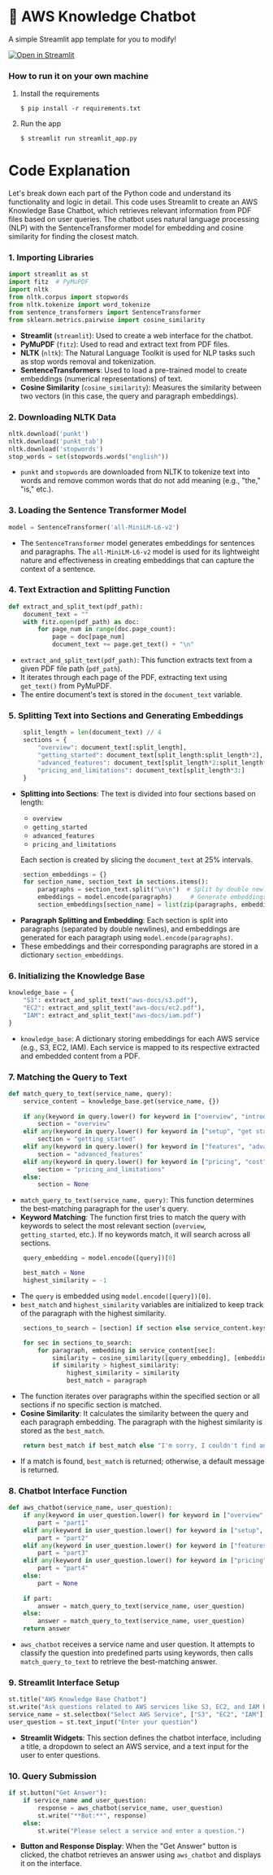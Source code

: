# 🎈 AWS Knowledge Chatbot

A simple Streamlit app template for you to modify!

[![Open in Streamlit](https://static.streamlit.io/badges/streamlit_badge_black_white.svg)](https://blank-app-template.streamlit.app/)

### How to run it on your own machine

1. Install the requirements

   ```
   $ pip install -r requirements.txt
   ```

2. Run the app

   ```
   $ streamlit run streamlit_app.py
   ```


# Code Explanation

Let's break down each part of the Python code and understand its functionality and logic in detail. This code uses Streamlit to create an AWS Knowledge Base Chatbot, which retrieves relevant information from PDF files based on user queries. The chatbot uses natural language processing (NLP) with the SentenceTransformer model for embedding and cosine similarity for finding the closest match.

### 1. **Importing Libraries**

```python
import streamlit as st
import fitz  # PyMuPDF
import nltk
from nltk.corpus import stopwords
from nltk.tokenize import word_tokenize
from sentence_transformers import SentenceTransformer
from sklearn.metrics.pairwise import cosine_similarity
```

- **Streamlit** (`streamlit`): Used to create a web interface for the chatbot.
- **PyMuPDF** (`fitz`): Used to read and extract text from PDF files.
- **NLTK** (`nltk`): The Natural Language Toolkit is used for NLP tasks such as stop words removal and tokenization.
- **SentenceTransformers**: Used to load a pre-trained model to create embeddings (numerical representations) of text.
- **Cosine Similarity** (`cosine_similarity`): Measures the similarity between two vectors (in this case, the query and paragraph embeddings).

### 2. **Downloading NLTK Data**

```python
nltk.download('punkt')
nltk.download('punkt_tab')
nltk.download('stopwords')
stop_words = set(stopwords.words("english"))
```

- `punkt` and `stopwords` are downloaded from NLTK to tokenize text into words and remove common words that do not add meaning (e.g., "the," "is," etc.).

### 3. **Loading the Sentence Transformer Model**

```python
model = SentenceTransformer('all-MiniLM-L6-v2')
```

- The `SentenceTransformer` model generates embeddings for sentences and paragraphs. The `all-MiniLM-L6-v2` model is used for its lightweight nature and effectiveness in creating embeddings that can capture the context of a sentence.

### 4. **Text Extraction and Splitting Function**

```python
def extract_and_split_text(pdf_path):
    document_text = ""
    with fitz.open(pdf_path) as doc:
        for page_num in range(doc.page_count):
            page = doc[page_num]
            document_text += page.get_text() + "\n"
```

- `extract_and_split_text(pdf_path)`: This function extracts text from a given PDF file path (`pdf_path`).
- It iterates through each page of the PDF, extracting text using `get_text()` from PyMuPDF.
- The entire document's text is stored in the `document_text` variable.

### 5. **Splitting Text into Sections and Generating Embeddings**

```python
    split_length = len(document_text) // 4
    sections = {
        "overview": document_text[:split_length],
        "getting_started": document_text[split_length:split_length*2],
        "advanced_features": document_text[split_length*2:split_length*3],
        "pricing_and_limitations": document_text[split_length*3:]
    }
```

- **Splitting into Sections**: The text is divided into four sections based on length:
  - `overview`
  - `getting_started`
  - `advanced_features`
  - `pricing_and_limitations`
  
  Each section is created by slicing the `document_text` at 25% intervals.

```python
    section_embeddings = {}
    for section_name, section_text in sections.items():
        paragraphs = section_text.split("\n\n")  # Split by double newline to get paragraphs
        embeddings = model.encode(paragraphs)     # Generate embeddings for each paragraph
        section_embeddings[section_name] = list(zip(paragraphs, embeddings))
```

- **Paragraph Splitting and Embedding**: Each section is split into paragraphs (separated by double newlines), and embeddings are generated for each paragraph using `model.encode(paragraphs)`.
- These embeddings and their corresponding paragraphs are stored in a dictionary `section_embeddings`.

### 6. **Initializing the Knowledge Base**

```python
knowledge_base = {
    "S3": extract_and_split_text("aws-docs/s3.pdf"),
    "EC2": extract_and_split_text("aws-docs/ec2.pdf"),
    "IAM": extract_and_split_text("aws-docs/iam.pdf")
}
```

- `knowledge_base`: A dictionary storing embeddings for each AWS service (e.g., S3, EC2, IAM). Each service is mapped to its respective extracted and embedded content from a PDF.

### 7. **Matching the Query to Text**

```python
def match_query_to_text(service_name, query):
    service_content = knowledge_base.get(service_name, {})
    
    if any(keyword in query.lower() for keyword in ["overview", "introduction", "basics"]):
        section = "overview"
    elif any(keyword in query.lower() for keyword in ["setup", "get started", "usage"]):
        section = "getting_started"
    elif any(keyword in query.lower() for keyword in ["features", "advanced", "details"]):
        section = "advanced_features"
    elif any(keyword in query.lower() for keyword in ["pricing", "cost", "limitations"]):
        section = "pricing_and_limitations"
    else:
        section = None
```

- `match_query_to_text(service_name, query)`: This function determines the best-matching paragraph for the user's query.
- **Keyword Matching**: The function first tries to match the query with keywords to select the most relevant section (`overview`, `getting_started`, etc.). If no keywords match, it will search across all sections.

```python
    query_embedding = model.encode([query])[0]

    best_match = None
    highest_similarity = -1
```

- The `query` is embedded using `model.encode([query])[0]`.
- `best_match` and `highest_similarity` variables are initialized to keep track of the paragraph with the highest similarity.

```python
    sections_to_search = [section] if section else service_content.keys()

    for sec in sections_to_search:
        for paragraph, embedding in service_content[sec]:
            similarity = cosine_similarity([query_embedding], [embedding])[0][0]
            if similarity > highest_similarity:
                highest_similarity = similarity
                best_match = paragraph
```

- The function iterates over paragraphs within the specified section or all sections if no specific section is matched.
- **Cosine Similarity**: It calculates the similarity between the query and each paragraph embedding. The paragraph with the highest similarity is stored as the `best_match`.

```python
    return best_match if best_match else "I'm sorry, I couldn't find an answer in the PDF content."
```

- If a match is found, `best_match` is returned; otherwise, a default message is returned.

### 8. **Chatbot Interface Function**

```python
def aws_chatbot(service_name, user_question):
    if any(keyword in user_question.lower() for keyword in ["overview", "introduction", "basics"]):
        part = "part1"
    elif any(keyword in user_question.lower() for keyword in ["setup", "get started", "usage"]):
        part = "part2"
    elif any(keyword in user_question.lower() for keyword in ["features", "advanced", "details"]):
        part = "part3"
    elif any(keyword in user_question.lower() for keyword in ["pricing", "cost", "limitations"]):
        part = "part4"
    else:
        part = None
    
    if part:
        answer = match_query_to_text(service_name, user_question)
    else:
        answer = match_query_to_text(service_name, user_question)
    return answer
```

- `aws_chatbot` receives a service name and user question. It attempts to classify the question into predefined parts using keywords, then calls `match_query_to_text` to retrieve the best-matching answer.

### 9. **Streamlit Interface Setup**

```python
st.title("AWS Knowledge Base Chatbot")
st.write("Ask questions related to AWS services like S3, EC2, and IAM based on the PDF knowledge base.")
service_name = st.selectbox("Select AWS Service", ["S3", "EC2", "IAM"])
user_question = st.text_input("Enter your question")
```

- **Streamlit Widgets**: This section defines the chatbot interface, including a title, a dropdown to select an AWS service, and a text input for the user to enter questions.

### 10. **Query Submission**

```python
if st.button("Get Answer"):
    if service_name and user_question:
        response = aws_chatbot(service_name, user_question)
        st.write("**Bot:**", response)
    else:
        st.write("Please select a service and enter a question.")
```

- **Button and Response Display**: When the "Get Answer" button is clicked, the chatbot retrieves an answer using `aws_chatbot` and displays it on the interface.
